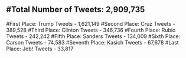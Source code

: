 #Total Number of Tweets: 2,909,735 
---
#First Place: Trump Tweets - 1,621,149
#Second Place: Cruz Tweets - 389,528
#Third Place: Clinton Tweets - 346,736
#Fourth Place: Rubio Tweets - 242,242
#Fifth Place: Sanders Tweets - 134,009
#Sixth Place: Carson Tweets - 74,583
#Seventh Place: Kasich Tweets - 67,678
#Last Place: Jeb! Tweets - 33,817
